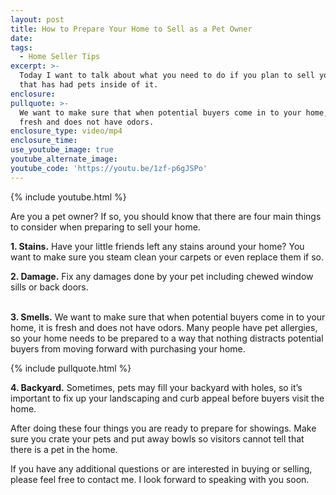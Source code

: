 ```yaml
---
layout: post
title: How to Prepare Your Home to Sell as a Pet Owner
date:
tags:
  - Home Seller Tips
excerpt: >-
  Today I want to talk about what you need to do if you plan to sell your home
  that has had pets inside of it.
enclosure:
pullquote: >-
  We want to make sure that when potential buyers come in to your home, it is
  fresh and does not have odors.
enclosure_type: video/mp4
enclosure_time:
use_youtube_image: true
youtube_alternate_image:
youtube_code: 'https://youtu.be/1zf-p6gJSPo'
---
```


{% include youtube.html %}

Are you a pet owner? If so, you should know that there are four main things to consider when preparing to sell your home.

**1. Stains.** Have your little friends left any stains around your home? You want to make sure you steam clean your carpets or even replace them if so.

**2. Damage.** Fix any damages done by your pet including chewed window sills or back doors.

<br>**3. Smells.** We want to make sure that when potential buyers come in to your home, it is fresh and does not have odors. Many people have pet allergies, so your home needs to be prepared to a way that nothing distracts potential buyers from moving forward with purchasing your home.

{% include pullquote.html %}

**4. Backyard.** Sometimes, pets may fill your backyard with holes, so it’s important to fix up your landscaping and curb appeal before buyers visit the home.

After doing these four things you are ready to prepare for showings. Make sure you crate your pets and put away bowls so visitors cannot tell that there is a pet in the home.

If you have any additional questions or are interested in buying or selling, please feel free to contact me. I look forward to speaking with you soon.